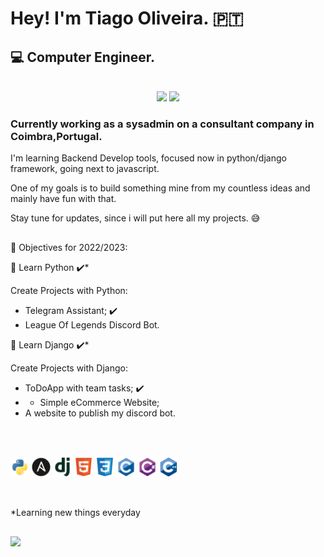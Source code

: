 # Hey! I'm Tiago Oliveira. 🇵🇹

## 💻 Computer Engineer.
<br>
<div align="center">
<img height="180em" src="https://github-readme-stats.vercel.app/api?username=TiagoOliveiraa&show_icons=true&theme=dark&include_all_commits=true&count_private=true"/>
<img height="180em" src="https://github-readme-stats.vercel.app/api/top-langs/?username=TiagoOliveiraa&layout=compact&langs_count=7&theme=dark"/>
</div>
 
### Currently working as a sysadmin on a consultant company in Coimbra,Portugal.

I'm learning Backend Develop tools, focused now in python/django framework, going next to javascript.

One of my goals is to build something mine from my countless ideas and mainly have fun with that.

Stay tune for updates, since i will put here all my projects. 😅

##

🏁 Objectives for 2022/2023:

🐍 Learn Python ✔️*

Create Projects with Python:
 - Telegram Assistant; ✔️
 - League Of Legends Discord Bot.

🦎 Learn Django ✔️*

Create Projects with Django:
 - ToDoApp with team tasks; ✔️
 - - Simple eCommerce Website;
 - A website to publish my discord bot.

##

<div style="display: inline_block">
 <br>
 <br>
 <img widht="30" height="30" src="https://raw.githubusercontent.com/devicons/devicon/master/icons/python/python-original.svg">
 <img widht="30" height="30" src="https://raw.githubusercontent.com/devicons/devicon/master/icons/ansible/ansible-original.svg">
 <img widht="30" height="30" src="https://github.com/devicons/devicon/blob/1119b9f84c0290e0f0b38982099a2bd027a48bf1/icons/django/django-plain.svg">
 <img widht="30" height="30" src="https://github.com/devicons/devicon/blob/1119b9f84c0290e0f0b38982099a2bd027a48bf1/icons/html5/html5-original.svg">
 <img widht="30" height="30" src="https://github.com/devicons/devicon/blob/1119b9f84c0290e0f0b38982099a2bd027a48bf1/icons/css3/css3-original.svg">
 <img widht="30" height="30" src="https://github.com/devicons/devicon/blob/1119b9f84c0290e0f0b38982099a2bd027a48bf1/icons/c/c-original.svg">
 <img widht="30" height="30" src="https://raw.githubusercontent.com/devicons/devicon/master/icons/csharp/csharp-original.svg">
 <img widht="30" height="30" src="https://github.com/devicons/devicon/blob/1119b9f84c0290e0f0b38982099a2bd027a48bf1/icons/cplusplus/cplusplus-original.svg">
 
 <br>
 <br>
</div>


##

 \*Learning new things everyday
 
 ##
 
 <div class=">
 <a href="https://www.linkedin.com/in/oliveirafilipetiago/" target="_blank"><img src="https://img.shields.io/badge/-LinkedIn-%230077B5?style=for-the-badge&logo=linkedin&logoColor=white" target="_blank"></a> 
</div>

